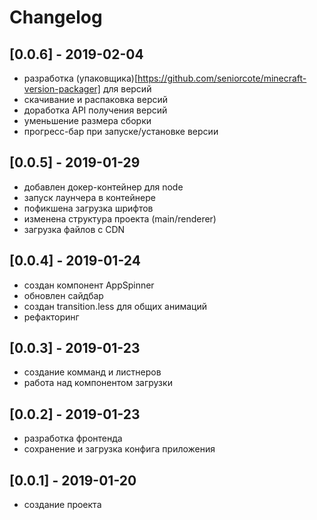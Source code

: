 # Changelog

## [0.0.6] - 2019-02-04

- разработка (упаковщика)[https://github.com/seniorcote/minecraft-version-packager] для версий
- скачивание и распаковка версий
- доработка API получения версий
- уменьшение размера сборки
- прогресс-бар при запуске/установке версии

## [0.0.5] - 2019-01-29

- добавлен докер-контейнер для node
- запуск лаунчера в контейнере
- пофикшена загрузка шрифтов
- изменена структура проекта (main/renderer)
- загрузка файлов с CDN

## [0.0.4] - 2019-01-24

- создан компонент AppSpinner
- обновлен сайдбар
- создан transition.less для общих анимаций
- рефакторинг

## [0.0.3] - 2019-01-23

- создание комманд и листнеров
- работа над компонентом загрузки

## [0.0.2] - 2019-01-23

- разработка фронтенда
- сохранение и загрузка конфига приложения

## [0.0.1] - 2019-01-20

- создание проекта